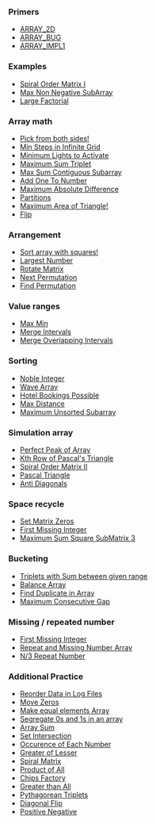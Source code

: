 ### Primers

 * [ARRAY_2D]()
 * [ARRAY_BUG]()
 * [ARRAY_IMPL1]()
### Examples

 * [Spiral Order Matrix I]()
 * [Max Non Negative SubArray]()
 * [Large Factorial]()
### Array math

 * [Pick from both sides!]()
 * [Min Steps in Infinite Grid]()
 * [Minimum Lights to Activate]()
 * [Maximum Sum Triplet]()
 * [Max Sum Contiguous Subarray]()
 * [Add One To Number]()
 * [Maximum Absolute Difference]()
 * [Partitions]()
 * [Maximum Area of Triangle!]()
 * [Flip]()
### Arrangement

 * [Sort array with squares!]()
 * [Largest Number]()
 * [Rotate Matrix]()
 * [Next Permutation]()
 * [Find Permutation]()
### Value ranges

 * [Max Min]()
 * [Merge Intervals]()
 * [Merge Overlapping Intervals]()
### Sorting

 * [Noble Integer]()
 * [Wave Array]()
 * [Hotel Bookings Possible]()
 * [Max Distance]()
 * [Maximum Unsorted Subarray]()
### Simulation array

 * [Perfect Peak of Array]()
 * [Kth Row of Pascal's Triangle]()
 * [Spiral Order Matrix II]()
 * [Pascal Triangle]()
 * [Anti Diagonals]()
### Space recycle

* [Set Matrix Zeros]()
* [First Missing Integer]()
* [Maximum Sum Square SubMatrix	3]()
### Bucketing

* [Triplets with Sum between given range]()
* [Balance Array]()
* [Find Duplicate in Array]()
* [Maximum Consecutive Gap]()
### Missing / repeated number

 * [First Missing Integer]()
 * [Repeat and Missing Number Array]()
 * [N/3 Repeat Number]()
### Additional Practice

* [Reorder Data in Log Files](../../src/arrays/additionalPractice/reorderDataInLogFiles.go)
* [Move Zeros](../../src/arrays/additionalPractice/moveZeroes.go)
* [Make equal elements Array](../../src/arrays/additionalPractice/makeEqualElementsArray.go)
* [Segregate 0s and 1s in an array](../../src/arrays/additionalPractice/segregate0sAnd1sInAnArray.go)
* [Array Sum](../../src/arrays/additionalPractice/arraySum.go)
* [Set Intersection]()
* [Occurence of Each Number]()
* [Greater of Lesser]()
* [Spiral Matrix]()
* [Product of All]()
* [Chips Factory]()
* [Greater than All]()
* [Pythagorean Triplets]()
* [Diagonal Flip]()
* [Positive Negative]()
